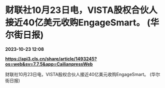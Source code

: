 # 财联社10月23日电，VISTA股权合伙人接近40亿美元收购EngageSmart。 (华尔街日报)

**2023-10-23 12:08**

**https://api3.cls.cn/share/article/1493245?os=web&sv=7.7.5&app=CailianpressWeb**

财联社10月23日电，VISTA股权合伙人接近40亿美元收购EngageSmart。 (华尔街日报)